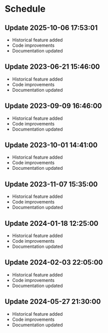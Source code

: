 # Schedule

## Update 2025-10-06 17:53:01
- Historical feature added
- Code improvements
- Documentation updated

## Update 2023-06-21 15:46:00
- Historical feature added
- Code improvements
- Documentation updated

## Update 2023-09-09 16:46:00
- Historical feature added
- Code improvements
- Documentation updated

## Update 2023-10-01 14:41:00
- Historical feature added
- Code improvements
- Documentation updated

## Update 2023-11-07 15:35:00
- Historical feature added
- Code improvements
- Documentation updated

## Update 2024-01-18 12:25:00
- Historical feature added
- Code improvements
- Documentation updated

## Update 2024-02-03 22:05:00
- Historical feature added
- Code improvements
- Documentation updated

## Update 2024-05-27 21:30:00
- Historical feature added
- Code improvements
- Documentation updated